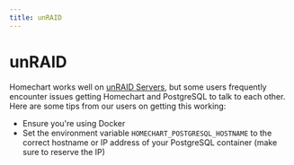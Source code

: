```yaml
---
title: unRAID
---
```


# unRAID

Homechart works well on [unRAID Servers](https://unraid.net/), but some users frequently encounter issues getting Homechart and PostgreSQL to talk to each other.  Here are some tips from our users on getting this working:

- Ensure you're using Docker
- Set the environment variable `HOMECHART_POSTGRESQL_HOSTNAME` to the correct hostname or IP address of your PostgreSQL container (make sure to reserve the IP)
